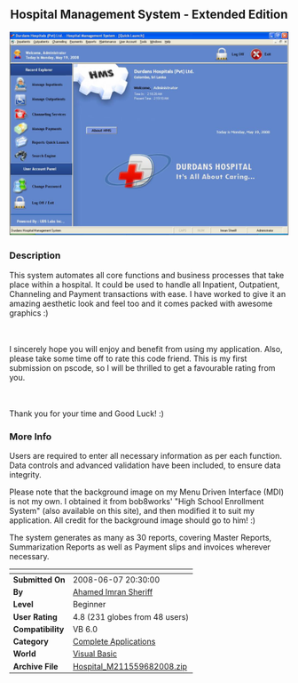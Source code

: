 ﻿<div align="center">

## Hospital Management System \- Extended Edition

<img src="PIC2008681748193.jpg">
</div>

### Description

This system automates all core functions and business processes that take place within a hospital. It could be used to handle all Inpatient, Outpatient, Channeling and Payment transactions with ease. I have worked to give it an amazing aesthetic look and feel too and it comes packed with awesome graphics :)

<br><br>I sincerely hope you will enjoy and benefit from using my application. Also, please take some time off to rate this code friend. This is my first submission on pscode, so I will be thrilled to get a favourable rating from you.

<br><br>Thank you for your time and Good Luck! :)
 
### More Info
 
Users are required to enter all necessary information as per each function. Data controls and advanced validation have been included, to ensure data integrity.

Please note that the background image on my Menu Driven Interface (MDI) is not my own. I obtained it from bob8works' "High School Enrollment System" (also available on this site), and then modified it to suit my application. All credit for the background image should go to him! :)

The system generates as many as 30 reports, covering Master Reports, Summarization Reports as well as Payment slips and invoices wherever necessary.


<span>             |<span>
---                |---
**Submitted On**   |2008-06-07 20:30:00
**By**             |[Ahamed Imran Sheriff](https://github.com/Planet-Source-Code/PSCIndex/blob/master/ByAuthor/ahamed-imran-sheriff.md)
**Level**          |Beginner
**User Rating**    |4.8 (231 globes from 48 users)
**Compatibility**  |VB 6\.0
**Category**       |[Complete Applications](https://github.com/Planet-Source-Code/PSCIndex/blob/master/ByCategory/complete-applications__1-27.md)
**World**          |[Visual Basic](https://github.com/Planet-Source-Code/PSCIndex/blob/master/ByWorld/visual-basic.md)
**Archive File**   |[Hospital\_M211559682008\.zip](https://github.com/Planet-Source-Code/ahamed-imran-sheriff-hospital-management-system-extended-edition__1-70655/archive/master.zip)








